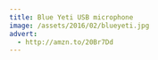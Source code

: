 ```yaml
---
title: Blue Yeti USB microphone
image: /assets/2016/02/blueyeti.jpg
advert:
  - http://amzn.to/20Br7Dd
---
```

